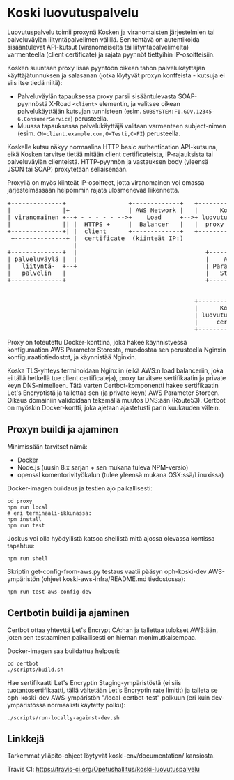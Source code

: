 # Koski luovutuspalvelu

Luovutuspalvelu toimii proxynä Kosken ja viranomaisten järjestelmien tai
palveluväylän liityntäpalvelimen välillä. Sen tehtävä on autentikoida
sisääntulevat API-kutsut (viranomaiselta tai liityntäpalvelimelta)
varmenteella (client certificate) ja rajata pyynnöt tiettyihin
IP-osoitteisiin. 

Kosken suuntaan proxy lisää pyyntöön oikean tahon palvelukäyttäjän käyttäjätunnuksen
ja salasanan (jotka löytyvät proxyn konffeista - kutsuja ei siis itse tiedä niitä):

* Palveluväylän tapauksessa proxy parsii sisääntulevasta SOAP-pyynnöstä X-Road
  `<client>` elementin, ja valitsee oikean palvelukäyttäjän kutsujan tunnisteen 
  (esim. `SUBSYSTEM:FI.GOV.12345-6.ConsumerService`) perusteella.
* Muussa tapauksessa palvelukäyttäjä valitaan varmenteen subject-nimen
  (esim. `CN=client.example.com,O=Testi,C=FI`) perusteella. 

Koskelle kutsu näkyy normaalina HTTP basic authentication API-kutsuna, eikä
Kosken tarvitse tietää mitään client certificateista, IP-rajauksista tai
palveluväylän clienteistä. HTTP-pyynnön ja vastauksen body (yleensä JSON tai SOAP)
proxytetään sellaisenaan.

Proxyllä on myös kiinteät IP-osoitteet, jotta viranomainen voi omassa
järjestelmässään helpommin rajata ulosmenevää liikennettä.

<pre>
+--------------+                 +-------------+   +-----------------+               +------------+   +------------------+
|              |+                | AWS Network |   |      Koski      |               |   Koski    |   |      Koski       |+
| viranomainen +--+ - - - - - -->+    Load     +-->+ luovutuspalvelu +-- - - - - - ->+  haproxy   +---+ sovelluspalvelin ||
|              || |  HTTPS +     |  Balancer   |   |  proxy (Nginx)  |  HTTPS +      | (Cybercom) |   |    (Cybercom)    ||
+--------------+| |  client      +-------------+   +--------+--------+  basic auth   +------------+   +------------------+|
 +--------------+ |  certificate  (kiinteät IP:)            |                                          +------------------+
                  |                                         |
+--------------+  |                                   +-----+-----+
| palveluväylä |  |                                   |    AWS    |   Luovutuspalvelun konfiguraatio
|   liityntä-  +--+                                   | Parameter |   (mm. sallitut viranomaisten varmenteet ja IP:t,
|   palvelin   |                                      |   Store   |   palvelimen varmenne ja private key)
+--------------+                                      +-----+-----+
                                                            ^
                                                            |
                                                   +--------+--------+
                                                   |      Koski      |         +------------------+
                                                   | luovutuspalvelu +- - - -->+ Let's Encrypt CA |
                                                   |     certbot     |         +------------------+
                                                   +-----------------+
</pre>

Proxy on toteutettu Docker-konttina, joka hakee käynnistyessä konfiguraation
AWS Parameter Storesta, muodostaa sen perusteella Nginxin konfiguraatiotiedostot,
ja käynnistää Nginxin.

Koska TLS-yhteys terminoidaan Nginxiin (eikä AWS:n load balanceriin,
joka ei tällä hetkellä tue client certificateja), proxy tarvitsee
sertifikaatin ja private keyn DNS-nimelleen. Tätä varten
Certbot-komponentti hakee sertifikaatin Let's Encryptistä ja tallettaa
sen (ja private keyn) AWS Parameter Storeen. Oikeus domainiin validoidaan
tekemällä muutos DNS:ään (Route53). Certbot on myöskin
Docker-kontti, joka ajetaan ajastetusti parin kuukauden välein.

## Proxyn buildi ja ajaminen

Minimissään tarvitset nämä:

 * Docker
 * Node.js (uusin 8.x sarjan + sen mukana tuleva NPM-versio)
 * openssl komentorivityökalun (tulee yleensä mukana OSX:ssä/Linuxissa)

Docker-imagen buildaus ja testien ajo paikallisesti:

    cd proxy
    npm run local
    # eri terminaali-ikkunassa:
    npm install
    npm run test

Joskus voi olla hyödyllistä katsoa shellistä mitä ajossa olevassa kontissa tapahtuu:

    npm run shell

Skriptin get-config-from-aws.py testaus vaatii pääsyn oph-koski-dev AWS-ympäristön
(ohjeet koski-aws-infra/README.md tiedostossa):

    npm run test-aws-config-dev

## Certbotin buildi ja ajaminen

Certbot ottaa yhteyttä Let's Encrypt CA:han ja tallettaa tulokset
AWS:ään, joten sen testaaminen paikallisesti on hieman
monimutkaisempaa.

Docker-imagen saa buildattua helposti:

    cd certbot
    ./scripts/build.sh

Hae sertifikaatti Let's Encryptin Staging-ympäristöstä (ei siis
tuotantosertifikaatti, tällä vältetään Let's Encryptin rate limitit)
ja talleta se oph-koski-dev AWS-ympäristön "/local-certbot-test" polkuun
(eri kuin dev-ympäristössä normaalisti käytetty polku):

    ./scripts/run-locally-against-dev.sh

## Linkkejä

Tarkemmat ylläpito-ohjeet löytyvät koski-env/documentation/ kansiosta.

Travis CI: https://travis-ci.org/Opetushallitus/koski-luovutuspalvelu
